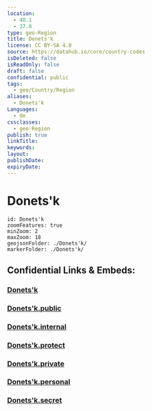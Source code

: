 ```yaml
---
location:
  - 48.1
  - 37.8
type: geo-Region
title: Donets'k
license: CC BY-SA 4.0
source: https://datahub.io/core/country-codes
isDeleted: false
isReadOnly: false
draft: false
confidential: public
tags:
  - geo/Country/Region
aliases:
  - Donets'k
Languages:
  - de
cssclasses:
  - geo-Region
publish: true
linkTitle:
keywords:
layout:
publishDate:
expiryDate:
---
```


# Donets'k

```leaflet
id: Donets'k
zoomFeatures: true 
minZoom: 2 
maxZoom: 18
geojsonFolder: ./Donets'k/
markerFolder: ./Donets'k/
```


## Confidential Links & Embeds: 

### [Donets'k](/_Standards/Earth/Continent/Europe/Europe~East/Ukraine/Regions~Ukraine/Donets'k.md) 

### [Donets'k.public](/_public/Earth/Continent/Europe/Europe~East/Ukraine/Regions~Ukraine/Donets'k.public.md) 

### [Donets'k.internal](/_internal/Earth/Continent/Europe/Europe~East/Ukraine/Regions~Ukraine/Donets'k.internal.md) 

### [Donets'k.protect](/_protect/Earth/Continent/Europe/Europe~East/Ukraine/Regions~Ukraine/Donets'k.protect.md) 

### [Donets'k.private](/_private/Earth/Continent/Europe/Europe~East/Ukraine/Regions~Ukraine/Donets'k.private.md) 

### [Donets'k.personal](/_personal/Earth/Continent/Europe/Europe~East/Ukraine/Regions~Ukraine/Donets'k.personal.md) 

### [Donets'k.secret](/_secret/Earth/Continent/Europe/Europe~East/Ukraine/Regions~Ukraine/Donets'k.secret.md)

